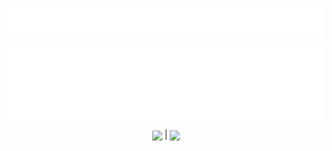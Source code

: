 <p style="text-align: center">
<img align="center" src="src/img/my_saying.svg"/>
</p>

<p style="text-align: center">
<img align="center" src="src/img/description.svg"/>
</p>

<p align="center">
<p style="text-align: center; width: 100%">
<img align="center" src="https://github-readme-stats.vercel.app/api?username=DoubleBobCat&show_icons=true&icon_color=57cc8a&text_color=e6edf3&bg_color=242930&hide_title=true&border_color=0000&count_private=true"/> | <img align="center" src="https://github-readme-stats.vercel.app/api/top-langs/?username=DoubleBobCat&layout=compact&border_color=0000&text_color=e6edf3&bg_color=242930"/>
</p>
</p>